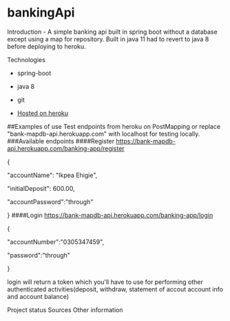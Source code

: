 # bankingApi

Introduction - A simple banking api built in spring boot without a database except using a map for repository. Built in java 11 had to revert to java 8 before deploying to heroku.


Technologies 
* spring-boot
* java 8
* git


* [Hosted on heroku](https://bank-mapdb-api.herokuapp.com/)


##Examples of use
Test endpoints from heroku on PostMapping or replace "bank-mapdb-api.herokuapp.com" with localhost for testing locally.
###Available endpoints
####Register
https://bank-mapdb-api.herokuapp.com/banking-app/register

{

"accountName": "Ikpea Ehigie",

"initialDeposit": 600.00,

"accountPassword":"through"

}
####Login
https://bank-mapdb-api.herokuapp.com/banking-app/login

{

"accountNumber":"0305347459",

"password":"through"

}

 login will return a token which you'll have to use for performing other authenticated activities(deposit, withdraw, statement of accout account info and account balance)

Project status
Sources
Other information
